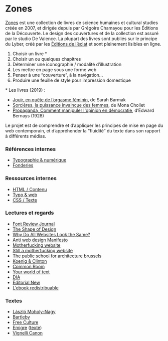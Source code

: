 
# Zones

[Zones](https://www.editions-zones.fr/) est une collection de livres de science humaines et cultural studies créée en 2007, et dirigée depuis par Grégoire Chamayou pour les Éditions de la Découverte. Le design des couvertures et de la collection est assuré par le studio De Valence. La plupart des livres sont publiés sur le principe du Lyber, créé par les [Éditions de l’éclat](http://www.lyber-eclat.net/lyber/lybertxt.html) et sont pleinement lisibles en ligne.

1.  Choisir un livre *
2.  Choisir un ou quelques chapitres
3.  Déterminer une iconographie / modalité d’illustration
4.  Les mettre en page sous une forme web
5.  Penser à une “couverture”, à la navigation…
6.  Produire une feuille de style pour impression domestique

\* Les livres (2019) :

*   [Jouir, en quête de l’orgasme féminin](https://www.editions-zones.fr/livres/jouir/), de Sarah Barmak
*   [Sorcières, la puissance invaincue des femmes](https://www.editions-zones.fr/livres/sorcieres/), de Mona Chollet
*   [Propaganda, Comment manipuler l'opinion en démocratie](https://www.editions-zones.fr/livres/propaganda/), d’Edward Bernays (1928)

Le projet est de comprendre et d’appliquer les principes de mise en page du web contemporain, et d’appréhender la “fluidité” du texte dans son rapport à différents médias.


### Références internes

* [Typographie & numérique](../../references/typo/)
* [Fonderies](../../references/foundries/)

### Ressources internes

* [HTML / Contenu](../../ressources/html/content/)
* [Typo & web](../../ressources/typo/)
* [CSS / Texte](../../ressources/css/text/)

### Lectures et regards

* [Font Review Journal](https://fontreviewjournal.com/)
* [The Shape of Design](https://shapeofdesignbook.com/)
* [Why Do All Websites Look the Same?](https://modus.medium.com/on-the-visual-weariness-of-the-web-8af1c969ce73)
* [Anti web design Manifesto](http://brandon.invergo.net/news/2013-03-10-Anti-web-design-Manifesto.html)
* [Motherfucking website](http://motherfuckingwebsite.com/)
* [Still a motherfucking website](http://bettermotherfuckingwebsite.com/)
* [The public school for architecture brussels](http://psfa-bxl.org/)
* [Koenig & Clinton](http://koenigandclinton.com/gallery/)
* [Common Room](http://common-room.net/)
* [Your world of text](https://www.yourworldoftext.com/)
* [DIA](https://dia.tv/)
* [Editorial New](https://editorialnew.com/)
* [L’ebook redistribuable](https://jaypanoz.github.io/reflow/)


### Textes
<ul>
    <li><a download href="texts/attitude.txt">László Moholy-Nagy</a></li>
    <li><a download href="texts/bartleby.txt">Bartleby</a></li>
    <li><a download href="texts/lessing_freeculture.odt">Free Culture</a></li>
    <li><a download href="texts/emigre.pdf">Emigre</a> (<a href="texts/emigre.odt">texte</a>)</li>
    <li><a download href="texts/vignelli.pdf">Vignelli Canon</a></li>

</ul>
